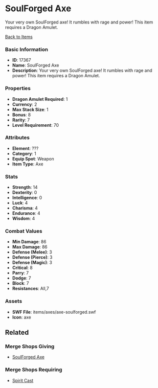 # SoulForged Axe

Your very own SoulForged axe! It rumbles with rage and power!
This item requires a Dragon Amulet.

[Back to Items](../items.md)

### Basic Information

- **ID**: 17367
- **Name**: SoulForged Axe
- **Description**: Your very own SoulForged axe! It rumbles with rage and power!
This item requires a Dragon Amulet.

### Properties

- **Dragon Amulet Required**: 1
- **Currency**: 2
- **Max Stack Size**: 1
- **Bonus**: 8
- **Rarity**: 7
- **Level Requirement**: 70

### Attributes

- **Element**: ???
- **Category**: 1
- **Equip Spot**: Weapon
- **Item Type**: Axe

### Stats

- **Strength**: 14
- **Dexterity**: 0
- **Intelligence**: 0
- **Luck**: 4
- **Charisma**: 4
- **Endurance**: 4
- **Wisdom**: 4

### Combat Values

- **Min Damage**: 86
- **Max Damage**: 86
- **Defense (Melee)**: 3
- **Defense (Pierce)**: 3
- **Defense (Magic)**: 3
- **Critical**: 8
- **Parry**: 7
- **Dodge**: 7
- **Block**: 7
- **Resistances**: All,7

### Assets

- **SWF File**: items/axes/axe-soulforged.swf
- **Icon**: axe

## Related

### Merge Shops Giving

- [SoulForged Axe](../merge-shops/267-soulforged-axe.md)

### Merge Shops Requiring

- [Spirit Cast](../merge-shops/272-spirit-cast.md)

